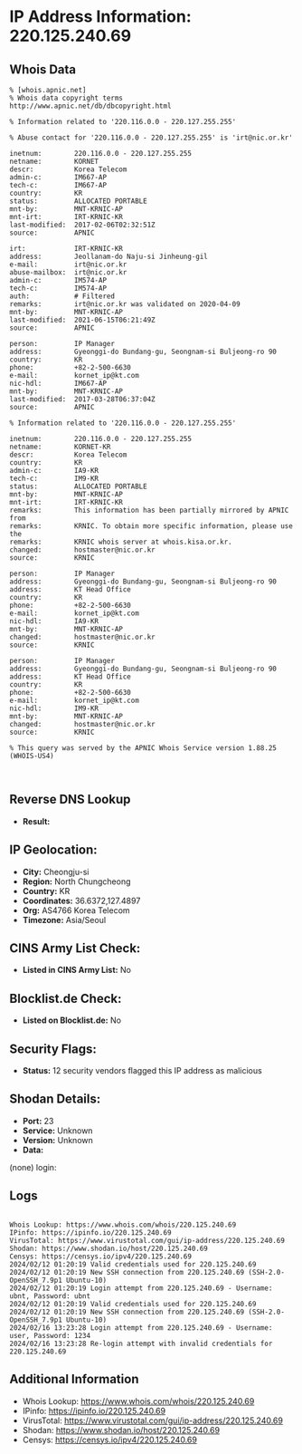 # IP Address Information: 220.125.240.69

## Whois Data
```
% [whois.apnic.net]
% Whois data copyright terms    http://www.apnic.net/db/dbcopyright.html

% Information related to '220.116.0.0 - 220.127.255.255'

% Abuse contact for '220.116.0.0 - 220.127.255.255' is 'irt@nic.or.kr'

inetnum:        220.116.0.0 - 220.127.255.255
netname:        KORNET
descr:          Korea Telecom
admin-c:        IM667-AP
tech-c:         IM667-AP
country:        KR
status:         ALLOCATED PORTABLE
mnt-by:         MNT-KRNIC-AP
mnt-irt:        IRT-KRNIC-KR
last-modified:  2017-02-06T02:32:51Z
source:         APNIC

irt:            IRT-KRNIC-KR
address:        Jeollanam-do Naju-si Jinheung-gil
e-mail:         irt@nic.or.kr
abuse-mailbox:  irt@nic.or.kr
admin-c:        IM574-AP
tech-c:         IM574-AP
auth:           # Filtered
remarks:        irt@nic.or.kr was validated on 2020-04-09
mnt-by:         MNT-KRNIC-AP
last-modified:  2021-06-15T06:21:49Z
source:         APNIC

person:         IP Manager
address:        Gyeonggi-do Bundang-gu, Seongnam-si Buljeong-ro 90
country:        KR
phone:          +82-2-500-6630
e-mail:         kornet_ip@kt.com
nic-hdl:        IM667-AP
mnt-by:         MNT-KRNIC-AP
last-modified:  2017-03-28T06:37:04Z
source:         APNIC

% Information related to '220.116.0.0 - 220.127.255.255'

inetnum:        220.116.0.0 - 220.127.255.255
netname:        KORNET-KR
descr:          Korea Telecom
country:        KR
admin-c:        IA9-KR
tech-c:         IM9-KR
status:         ALLOCATED PORTABLE
mnt-by:         MNT-KRNIC-AP
mnt-irt:        IRT-KRNIC-KR
remarks:        This information has been partially mirrored by APNIC from
remarks:        KRNIC. To obtain more specific information, please use the
remarks:        KRNIC whois server at whois.kisa.or.kr.
changed:        hostmaster@nic.or.kr
source:         KRNIC

person:         IP Manager
address:        Gyeonggi-do Bundang-gu, Seongnam-si Buljeong-ro 90
address:        KT Head Office
country:        KR
phone:          +82-2-500-6630
e-mail:         kornet_ip@kt.com
nic-hdl:        IA9-KR
mnt-by:         MNT-KRNIC-AP
changed:        hostmaster@nic.or.kr
source:         KRNIC

person:         IP Manager
address:        Gyeonggi-do Bundang-gu, Seongnam-si Buljeong-ro 90
address:        KT Head Office
country:        KR
phone:          +82-2-500-6630
e-mail:         kornet_ip@kt.com
nic-hdl:        IM9-KR
mnt-by:         MNT-KRNIC-AP
changed:        hostmaster@nic.or.kr
source:         KRNIC

% This query was served by the APNIC Whois Service version 1.88.25 (WHOIS-US4)



```
## Reverse DNS Lookup
- **Result:** 

## IP Geolocation:
- **City:** Cheongju-si
- **Region:** North Chungcheong
- **Country:** KR
- **Coordinates:** 36.6372,127.4897
- **Org:** AS4766 Korea Telecom
- **Timezone:** Asia/Seoul

## CINS Army List Check:
- **Listed in CINS Army List:** 
No

## Blocklist.de Check:
- **Listed on Blocklist.de:** 
No

## Security Flags:
- **Status:** 12 security vendors flagged this IP address as malicious

## Shodan Details:
- **Port:** 23
- **Service:** Unknown
- **Version:** Unknown
- **Data:** 
(none) login: 

## Logs
```

Whois Lookup: https://www.whois.com/whois/220.125.240.69
IPinfo: https://ipinfo.io/220.125.240.69
VirusTotal: https://www.virustotal.com/gui/ip-address/220.125.240.69
Shodan: https://www.shodan.io/host/220.125.240.69
Censys: https://censys.io/ipv4/220.125.240.69
2024/02/12 01:20:19 Valid credentials used for 220.125.240.69
2024/02/12 01:20:19 New SSH connection from 220.125.240.69 (SSH-2.0-OpenSSH_7.9p1 Ubuntu-10)
2024/02/12 01:20:19 Login attempt from 220.125.240.69 - Username: ubnt, Password: ubnt
2024/02/12 01:20:19 Valid credentials used for 220.125.240.69
2024/02/12 01:20:19 New SSH connection from 220.125.240.69 (SSH-2.0-OpenSSH_7.9p1 Ubuntu-10)
2024/02/16 13:23:28 Login attempt from 220.125.240.69 - Username: user, Password: 1234
2024/02/16 13:23:28 Re-login attempt with invalid credentials for 220.125.240.69

```
## Additional Information
- Whois Lookup: https://www.whois.com/whois/220.125.240.69
- IPinfo: https://ipinfo.io/220.125.240.69
- VirusTotal: https://www.virustotal.com/gui/ip-address/220.125.240.69
- Shodan: https://www.shodan.io/host/220.125.240.69
- Censys: https://censys.io/ipv4/220.125.240.69


